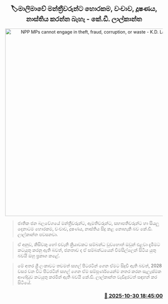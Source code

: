 <p align='center'><b><h2 align='center' title='NPP MPs cannot engage in theft, fraud, corruption, or waste - K.D. Lalakantha'>🏷මාලිමාවේ මන්ත්‍රීවරුන්ට හොරකම, වංචාව, දූෂණය, නාස්තිය කරන්න බැහැ - කේ.ඩී. ලාල්කාන්ත</h2></b></p>
<p align='center'><img src='https://helakuru.sgp1.cdn.digitaloceanspaces.com/esana/images/lib/kd-lalkantha-minister-ty.jpg' width='600' alt='NPP MPs cannot engage in theft, fraud, corruption, or waste - K.D. Lalakantha'></p>

> ජාතික ජන බලවේගයේ මන්ත්‍රීවරුන්ට, ඇමතිවරුන්ට, සභාපතිවරුන්ට හා සියලු දෙනාටම හොරකම, වංචාව, දූෂණය, නාස්තිය සිදු කළ නොහැකි බව කේ.ඩී. ලාල්කාන්ත පවසනවා.

> ඒ අනුව, කිසිවකු හෝ එවැනි ක්‍රියාවකට සම්බන්ධ වුවහොත් ඔවුන් එළවා දැමීමට කටයුතු කරනු ඇති බවත්, ජනතාව ද ඒ සම්බන්ධයෙන් විමසිල්ලෙන් සිටිය යුතු බවයි ඔහු ප්‍රකාශ කළේ.

> මේ අතර ශ්‍රී ලංකාවට තවමත් සහල් පිටරටින් ගෙන ඒමට සිදුවී ඇති බවත්, 2028 වසර වන විට පිටරටින් සහල් ගෙන ඒම සම්පූර්ණයෙන්ම නතර කරන සැලැස්මක ආණ්ඩුව කටයුතු කරමින් ඇති බවයි කේ.ඩී. ලාල්කාන්ත වැඩිදුරටත් සඳහන් කර සිටියේ.



<h3 align='right'><a href='https://www.helakuru.lk/esana/p/114949/'>📅 2025-10-30 18:45:00</a></h3>
